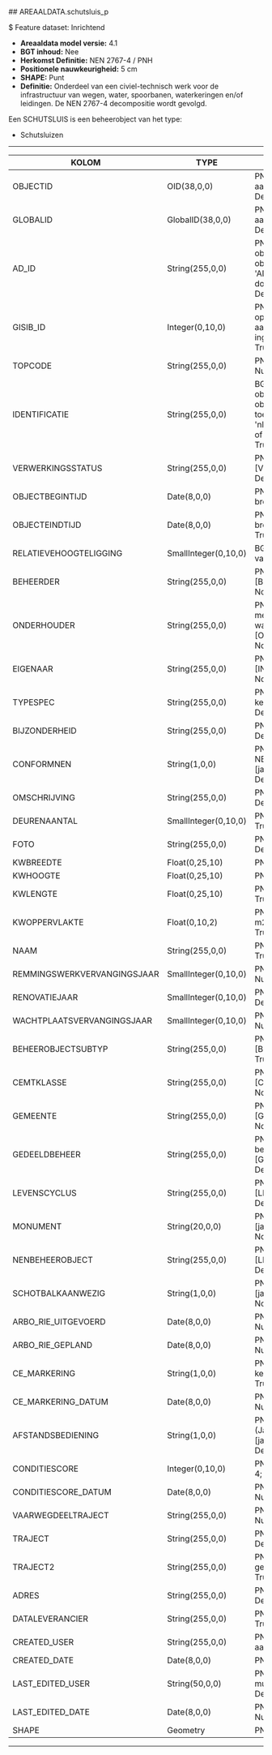 ﻿﻿## AREAALDATA.schutsluis_p

$ Feature dataset: Inrichtend


* __Areaaldata model versie:__ 4.1
* __BGT inhoud:__ Nee
* __Herkomst Definitie:__ NEN 2767-4 / PNH
* __Positionele nauwkeurigheid:__ 5 cm
* __SHAPE:__ Punt
* __Definitie:__ Onderdeel van een civiel-technisch werk voor de infrastructuur van wegen, water, spoorbanen, waterkeringen en/of leidingen. De NEN 2767-4 decompositie wordt gevolgd. 

Een SCHUTSLUIS is een beheerobject van het type:  

* Schutsluizen

***

|KOLOM                               |TYPE                     |DEFINITIE|
|------                              |----                     |-----    |
|OBJECTID                            |OID(38,0,0)              |PNH; Intern ArcGIS Identificatienummer, aangemaakt door ArcGIS; Nullable: False; Default: None|
|GLOBALID                            |GlobalID(38,0,0)         |PNH; Global Unique Identifier,  aangemaakt door ArcGIS; Nullable: False; Default: None|
|AD_ID                               |String(255,0,0)          |PNH; Uniek identificatienummer voor het object dat onveranderlijk is zolang het object bestaat in Areaaldata: in format 'AD.[GUID]'. Dit moet worden ingevuld door de aannemer; Nullable: False; Default: None|
|GISIB_ID                            |Integer(0,10,0)          |PNH; Uniek Identificatienummer beheer openbare ruimte (GISIB), wordt aangemaakt in GISIB en mag niet worden ingevuld door de aannemer; Nullable: True; Default: None|
|TOPCODE                             |String(255,0,0)          |PNH; Topcode; keuzelijst [TOPCODE]; Nullable: True; Default: None|
|IDENTIFICATIE                       |String(255,0,0)          |BGT; Uniek identificatienummer voor het object dat onveranderlijk is zolang het object bestaat: bevat indien van toepassing BGT/IMKL ID in format 'nl.imgeo/imkl.bronhouderscode.LokaalID' of anders: '00000'.LokaalID; Nullable: True; Default: None|
|VERWERKINGSSTATUS                   |String(255,0,0)          |PNH; Status van de gegevens; keuzelijst [VERWERKINGSSTATUS]; Nullable: False; Default: Nieuw|
|OBJECTBEGINTIJD                     |Date(8,0,0)              |PNH; Datum waarop het object bij de bronhouder is ontstaan; Nullable: True|
|OBJECTEINDTIJD                      |Date(8,0,0)              |PNH; Datum waarop het object bij de bronhouder niet meer geldig is; Nullable: True|
|RELATIEVEHOOGTELIGGING              |SmallInteger(0,10,0)     |BGT; Aanduiding voor de relatieve hoogte van het object; Nullable: False; Default: 0|
|BEHEERDER                           |String(255,0,0)          |PNH; Beheerder van het object; keuzelijst [BEHEERDER]; Nullable: True; Default: None|
|ONDERHOUDER                         |String(255,0,0)          |PNH; Onderhouder van het object: kan meerdere door puntkomma gescheiden waardes bevatten; keuzelijst [ONDERHOUDER]; Nullable: True; Default: None|
|EIGENAAR                            |String(255,0,0)          |PNH; Eigenaar van het object; keuzelijst [INSTANTIE]; Nullable: True; Default: None|
|TYPESPEC                            |String(255,0,0)          |PNH; Nadere typering van het object; keuzelijst [typeSpecSSS]; Nullable: True; Default: None|
|BIJZONDERHEID                       |String(255,0,0)          |PNH; Extra toelichting; Nullable: True; Default: None|
|CONFORMNEN                          |String(1,0,0)            |PNH; Indicatie of classificatie conform NEN is, Ja/Nee/Onbekend; keuzelijst [jaNeeOnbekend]; Nullable: False; Default: O|
|OMSCHRIJVING                        |String(255,0,0)          |PNH; Extra toelichting; Nullable: True; Default: None|
|DEURENAANTAL                        |SmallInteger(0,10,0)     |PNH; Aantal deuren (bij sluis); Nullable: True|
|FOTO                                |String(255,0,0)          |PNH; URL naar Afbeelding; Nullable: True; Default: None|
|KWBREEDTE                           |Float(0,25,10)           |PNH; Breedte kunstwerk; Nullable: True|
|KWHOOGTE                            |Float(0,25,10)           |PNH; Hoogte kunstwerk; Nullable: True|
|KWLENGTE                            |Float(0,25,10)           |PNH; Totale lengte kunstwerk; Nullable: True|
|KWOPPERVLAKTE                       |Float(0,10,2)            |PNH; Oppervlakte van het kunstwerk in m2, afgerond op 2 decimalen; Nullable: True; Default: None|
|NAAM                                |String(255,0,0)          |PNH; Naam van het kunstwerk; Nullable: True; Default: None|
|REMMINGSWERKVERVANGINGSJAAR         |SmallInteger(0,10,0)     |PNH; Vervangingsjaar Remwerk ; Nullable: True|
|RENOVATIEJAAR                       |SmallInteger(0,10,0)     |PNH; Renovatiejaar ; Nullable: True; Default: None|
|WACHTPLAATSVERVANGINGSJAAR          |SmallInteger(0,10,0)     |PNH; Vervangingsjaar wachtplaats ; Nullable: True|
|BEHEEROBJECTSUBTYP                  |String(255,0,0)          |PNH; Beheerobject subtype; keuzelijst [BEHEER_OBJECT_SUBTYPE]; Nullable: True; Default: None|
|CEMTKLASSE                          |String(255,0,0)          |PNH; Klasse van het cement; keuzelijst [CEMT_KLASSE]; Nullable: True; Default: None|
|GEMEENTE                            |String(255,0,0)          |PNH; Gemeente naam; keuzelijst [GEMEENTE]; Nullable: True; Default: None|
|GEDEELDBEHEER                       |String(255,0,0)          |PNH; Indien van toepassing, tweede beheerder van het object; keuzelijst [GEDEELD_BEHEER]; Nullable: True; Default: None|
|LEVENSCYCLUS                        |String(255,0,0)          |PNH; Levenscyclus; keuzelijst [LEVENSCYCLUS]; Nullable: True; Default: None|
|MONUMENT                            |String(20,0,0)           |PNH; Monumentale status; keuzelijst [jaNeeOnbekend]; Nullable: True; Default: None|
|NENBEHEEROBJECT                     |String(255,0,0)          |PNH; NENBEHEEROBJECT; keuzelijst [LEVENSCYCLUS]; Nullable: True; Default: None|
|SCHOTBALKAANWEZIG                   |String(1,0,0)            |PNH; Schotbalk aanwezig; keuzelijst [jaNeeOnbekend]; Nullable: True; Default: None|
|ARBO_RIE_UITGEVOERD                 |Date(8,0,0)              |PNH; Laatst uitgevoerde RIE (datum); Nullable: True|
|ARBO_RIE_GEPLAND                    |Date(8,0,0)              |PNH; Volgende geplande RIE (datum); Nullable: True|
|CE_MARKERING                        |String(1,0,0)            |PNH; CE markering: Ja/Nee/Onbekend; keuzelijst [jaNeeOnbekend]; Nullable: True; Default: O|
|CE_MARKERING_DATUM                  |Date(8,0,0)              |PNH; CE markering sinds (datum); Nullable: True|
|AFSTANDSBEDIENING                   |String(1,0,0)            |PNH; Afstandsbediening (Ja/Nee/Onbekend; keuzelijst [jaNeeOnbekend]; Nullable: False; Default: O|
|CONDITIESCORE                       |Integer(0,10,0)          |PNH; Conditiescore conform NEN 2767-4; Nullable: True; Default: None|
|CONDITIESCORE_DATUM                 |Date(8,0,0)              |PNH; Datum opname Conditiescore; Nullable: True|
|VAARWEGDEELTRAJECT                  |String(255,0,0)          |PNH; FK naar vaarwegdeeltraject_v; Nullable: True; Default: None|
|TRAJECT                             |String(255,0,0)          |PNH; FK naar traject_v; Nullable: True; Default: None|
|TRAJECT2                            |String(255,0,0)          |PNH; Foreign Key naar traject_v, in het geval van een tweede traject; Nullable: True; Default: None|
|ADRES                               |String(255,0,0)          |PNH; FK naar adres_tbl; Nullable: True; Default: None|
|DATALEVERANCIER                     |String(255,0,0)          |PNH; Leverancier van de data; Nullable: True; Default: None|
|CREATED_USER                        |String(255,0,0)          |PNH; Naam van gebruiker die de rij heeft aangemaakt; Nullable: True; Default: None|
|CREATED_DATE                        |Date(8,0,0)              |PNH; Aanmaakdatum; Nullable: True|
|LAST_EDITED_USER                    |String(50,0,0)           |PNH; Naam van gebruiker die de laatste mutatie heeft doorgevoerd; Nullable: True; Default: None|
|LAST_EDITED_DATE                    |Date(8,0,0)              |PNH; Datum van de laatste mutatie; Nullable: True|
|SHAPE                               |Geometry                 |PNH; Punt|



***

